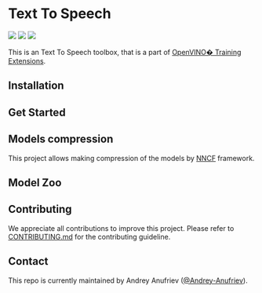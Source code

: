 # Text To Speech

![](https://img.shields.io/badge/python-3.6%2B-green)
![](https://img.shields.io/badge/pytorch-1.8.2%2B-orange)
![](https://img.shields.io/badge/openvino-2022.1-blue)


This is an Text To Speech toolbox, that is a part of [OpenVINO� Training Extensions](https://github.com/opencv/openvino_training_extensions).

## Installation


## Get Started


## Models compression

This project allows making compression of the models by [NNCF](https://github.com/openvinotoolkit/nncf_pytorch) framework.

## Model Zoo

## Contributing

We appreciate all contributions to improve this project. Please refer to [CONTRIBUTING.md](.github/CONTRIBUTING.md) for the contributing guideline.

## Contact

This repo is currently maintained by Andrey Anufriev ([@Andrey-Anufriev](https://github.com/a-a-egorovich)).